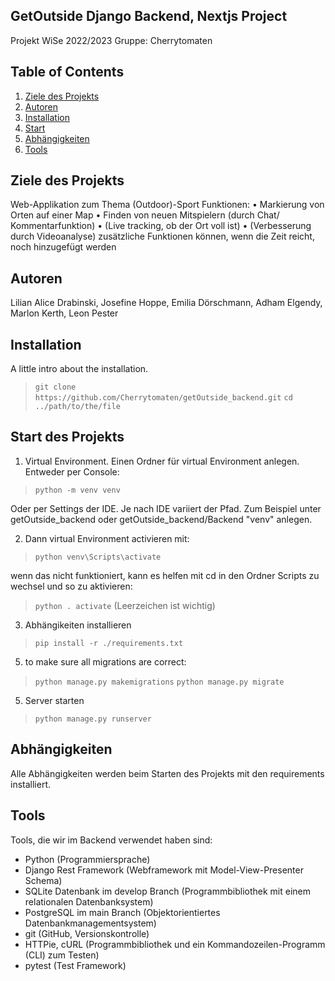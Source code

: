 ## GetOutside Django Backend, Nextjs Project
Projekt WiSe 2022/2023
Gruppe: Cherrytomaten

## Table of Contents
1. [Ziele des Projekts](#ziele-des-projekts)
2. [Autoren](#autoren)
3. [Installation](#installation)
4. [Start](#start-des-projekts)
5. [Abhängigkeiten](#abhängigkeiten)
6. [Tools](#tools)


## Ziele des Projekts
Web-Applikation zum Thema (Outdoor)-Sport
Funktionen:
   • Markierung von Orten auf einer Map
   • Finden von neuen Mitspielern (durch Chat/ Kommentarfunktion)
   • (Live tracking, ob der Ort voll ist)
   • (Verbesserung durch Videoanalyse)
zusätzliche Funktionen können, wenn die Zeit reicht, noch hinzugefügt werden

## Autoren
Lilian Alice Drabinski, Josefine Hoppe, Emilia Dörschmann, Adham Elgendy, Marlon Kerth, Leon Pester

## Installation
A little intro about the installation.

> `git clone https://github.com/Cherrytomaten/getOutside_backend.git`
> `cd ../path/to/the/file`

## Start des Projekts


1. Virtual Environment. Einen Ordner für virtual Environment anlegen. 
Entweder per Console:  
> `python -m venv venv`  

Oder per Settings der IDE. Je nach IDE variiert der Pfad. Zum Beispiel unter getOutside_backend oder getOutside_backend/Backend "venv" anlegen.

2. Dann virtual Environment activieren mit:  
> `python venv\Scripts\activate`  

wenn das nicht funktioniert, kann es helfen mit cd in den Ordner Scripts zu wechsel und so zu aktivieren:  
> `python . activate` (Leerzeichen ist wichtig)

3. Abhängikeiten installieren  
> `pip install -r ./requirements.txt`

5. to make sure all migrations are correct:  
> `python manage.py makemigrations` 
> `python manage.py migrate` 

5. Server starten   
> `python manage.py runserver`

## Abhängigkeiten
Alle Abhängigkeiten werden beim Starten des Projekts mit den requirements installiert. 


## Tools
Tools, die wir im Backend verwendet haben sind: 

   - Python (Programmiersprache)
   - Django Rest Framework (Webframework mit Model-View-Presenter Schema)
   - SQLite Datenbank im develop Branch (Programmbibliothek mit einem relationalen Datenbanksystem)
   - PostgreSQL im main Branch (Objektorientiertes Datenbankmanagementsystem)
   - git (GitHub, Versionskontrolle)
   - HTTPie, cURL (Programmbibliothek und ein Kommandozeilen-Programm (CLI) zum Testen) 
   - pytest (Test Framework)